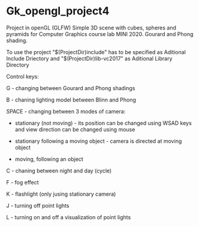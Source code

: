 # Gk_opengl_project4
Project in openGL (GLFW)
Simple 3D scene with cubes, spheres and pyramids for Computer Graphics course lab MINI 2020. Gourard and Phong shading.

To use the project "$(ProjectDir)include" has to be specified as Aditional Include Driectory
and "$(ProjectDir)lib-vc2017" as Aditional Library Directory

Control keys:

G - changing between Gourard and Phong shadings

B - chaning lighting model between Blinn and Phong

SPACE - changing between 3 modes of camera: 

- stationary (not moving) - its position can be changed using WSAD keys and view direction can be changed using mouse

- stationary following a moving object - camera is directed at moving object

- moving, following an object


C - chaning between night and day (cycle)

F - fog effect

K - flashlight (only jusing stationary camera)

J - turning off point lights

L - turning on and off a visualization of point lights
